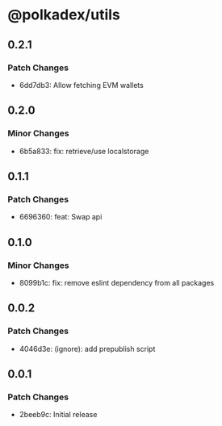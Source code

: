 # @polkadex/utils

## 0.2.1

### Patch Changes

- 6dd7db3: Allow fetching EVM wallets

## 0.2.0

### Minor Changes

- 6b5a833: fix: retrieve/use localstorage

## 0.1.1

### Patch Changes

- 6696360: feat: Swap api

## 0.1.0

### Minor Changes

- 8099b1c: fix: remove eslint dependency from all packages

## 0.0.2

### Patch Changes

- 4046d3e: (ignore): add prepublish script

## 0.0.1

### Patch Changes

- 2beeb9c: Initial release
